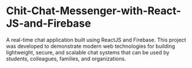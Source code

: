 # Chit-Chat-Messenger-with-React-JS-and-Firebase
A real-time chat application built using ReactJS and Firebase. This project was developed to demonstrate modern web technologies for building lightweight, secure, and scalable chat systems that can be used by students, colleagues, families, and organizations.
